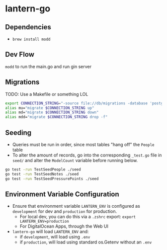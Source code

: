 # lantern-go

## Dependencies

- `brew install modd`

## Dev Flow

`modd` to run the main.go and run gin server

## Migrations

TODO: Use a Makefile or something LOL

```sh
export CONNECTION_STRING="-source file://db/migrations -database 'postgres://localhost:5432/lantern-go?sslmode=disable'"
alias mu="migrate $CONNECTION_STRING up"
alias md="migrate $CONNECTION_STRING down"
alias mdd="migrate $CONNECTION_STRING drop -f"
```

## Seeding
- Queries must be run in order, since most tables "hang off" the `People` table
- To alter the amount of records, go into the corresponding `_test.go` file in `seed/` and alter the `ModelCount` variable before running below.

```sh
go test -run TestSeedPeople ./seed
go test -run TestSeedNotes ./seed
go test -run TestSeedPressurePoints ./seed
```

## Environment Variable Configuration
- Ensure that environment variable `LANTERN_ENV` is configured as `development` for dev and `production` for production. 
  - For local dev, you can do this via a `.zshrc` export: `export LANTERN_ENV=production`
  - For DigitalOcean Apps, through the Web UI
- `lantern-go` will load `LANTERN_ENV` and:
  - if `development`, will load using `.env`
  - if `production`, will load using standard os.Getenv without an `.env`